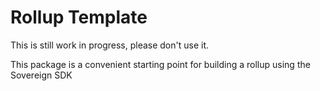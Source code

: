 # Rollup Template

This is still work in progress, please don't use it.

This package is a convenient starting point for building a rollup using the Sovereign SDK
